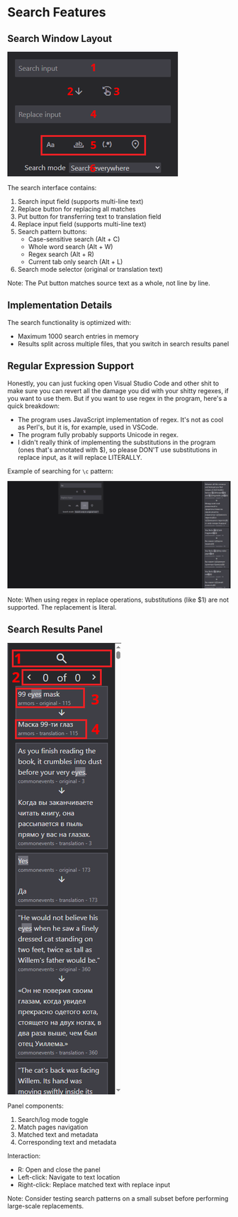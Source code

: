 # Search Features

## Search Window Layout

![Search window layout](../assets/search-window-layout.png)

The search interface contains:

1.  Search input field (supports multi-line text)
2.  Replace button for replacing all matches
3.  Put button for transferring text to translation field
4.  Replace input field (supports multi-line text)
5.  Search pattern buttons:
    - Case-sensitive search (Alt + C)
    - Whole word search (Alt + W)
    - Regex search (Alt + R)
    - Current tab only search (Alt + L)
6.  Search mode selector (original or translation text)

Note: The Put button matches source text as a whole, not line by line.

## Implementation Details

The search functionality is optimized with:

- Maximum 1000 search entries in memory
- Results split across multiple files, that you switch in search results panel

## Regular Expression Support

Honestly, you can just fucking open Visual Studio Code and other shit to make sure you can revert all the damage you did with your shitty regexes, if you want to use them.
But if you want to use regex in the program, here's a quick breakdown:

- The program uses JavaScript implementation of regex. It's not as cool as Perl's, but it is, for example, used in VSCode.
- The program fully probably supports Unicode in regex.
- I didn't really think of implementing the substitutions in the program (ones that's annotated with $), so please DON'T use substitutions in replace input, as it will replace LITERALLY.

Example of searching for `\c` pattern:

![Regex demonstration](../assets/regex-demonstration.png)

Note: When using regex in replace operations, substitutions (like $1) are not supported. The replacement is literal.

## Search Results Panel

![Search results panel](../assets/search-results-panel-layout.png)

Panel components:

1.  Search/log mode toggle
2.  Match pages navigation
3.  Matched text and metadata
4.  Corresponding text and metadata

Interaction:

- R: Open and close the panel
- Left-click: Navigate to text location
- Right-click: Replace matched text with replace input

Note: Consider testing search patterns on a small subset before performing large-scale replacements.
